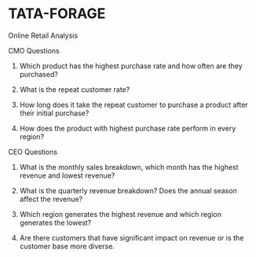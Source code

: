 # TATA-FORAGE

Online Retail Analysis

CMO Questions
1.	Which product has the highest purchase rate and how often are they purchased?

2.	What is the repeat customer rate?

3.	How long does it take the repeat customer to purchase a product after their initial purchase? 

4.	How does the product with highest purchase rate perform in every region?



CEO Questions

1.	What is the monthly sales breakdown, which month has the highest revenue and lowest revenue?

2.	What is the quarterly revenue breakdown? Does the annual season affect the revenue?

3.	Which region generates the highest revenue and which region generates the lowest?

4.	Are there customers that have significant impact on revenue or is the customer base more diverse.

